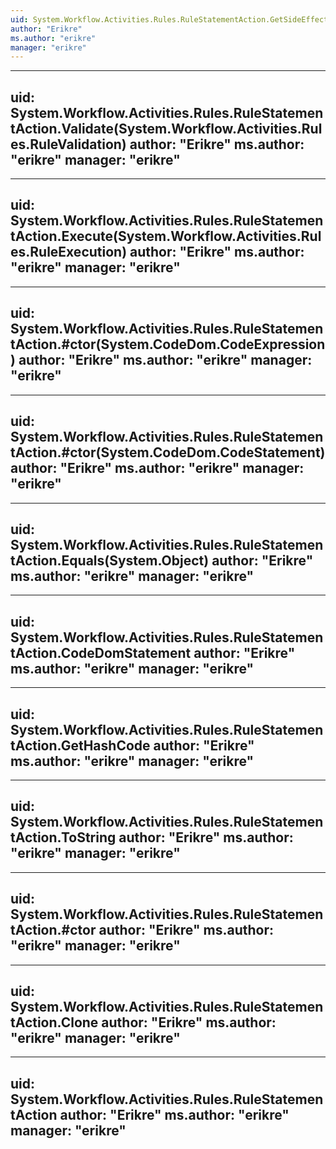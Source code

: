 ```yaml
---
uid: System.Workflow.Activities.Rules.RuleStatementAction.GetSideEffects(System.Workflow.Activities.Rules.RuleValidation)
author: "Erikre"
ms.author: "erikre"
manager: "erikre"
---
```


---
uid: System.Workflow.Activities.Rules.RuleStatementAction.Validate(System.Workflow.Activities.Rules.RuleValidation)
author: "Erikre"
ms.author: "erikre"
manager: "erikre"
---

---
uid: System.Workflow.Activities.Rules.RuleStatementAction.Execute(System.Workflow.Activities.Rules.RuleExecution)
author: "Erikre"
ms.author: "erikre"
manager: "erikre"
---

---
uid: System.Workflow.Activities.Rules.RuleStatementAction.#ctor(System.CodeDom.CodeExpression)
author: "Erikre"
ms.author: "erikre"
manager: "erikre"
---

---
uid: System.Workflow.Activities.Rules.RuleStatementAction.#ctor(System.CodeDom.CodeStatement)
author: "Erikre"
ms.author: "erikre"
manager: "erikre"
---

---
uid: System.Workflow.Activities.Rules.RuleStatementAction.Equals(System.Object)
author: "Erikre"
ms.author: "erikre"
manager: "erikre"
---

---
uid: System.Workflow.Activities.Rules.RuleStatementAction.CodeDomStatement
author: "Erikre"
ms.author: "erikre"
manager: "erikre"
---

---
uid: System.Workflow.Activities.Rules.RuleStatementAction.GetHashCode
author: "Erikre"
ms.author: "erikre"
manager: "erikre"
---

---
uid: System.Workflow.Activities.Rules.RuleStatementAction.ToString
author: "Erikre"
ms.author: "erikre"
manager: "erikre"
---

---
uid: System.Workflow.Activities.Rules.RuleStatementAction.#ctor
author: "Erikre"
ms.author: "erikre"
manager: "erikre"
---

---
uid: System.Workflow.Activities.Rules.RuleStatementAction.Clone
author: "Erikre"
ms.author: "erikre"
manager: "erikre"
---

---
uid: System.Workflow.Activities.Rules.RuleStatementAction
author: "Erikre"
ms.author: "erikre"
manager: "erikre"
---
